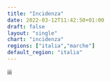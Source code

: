 ```yaml
---
title: "Incidenza"
date: 2022-03-12T11:42:50+01:00
draft: false
layout: "single"
chart: "incidenza"
regions: ["italia","marche"]
default_region: "italia"
---
```

iii
